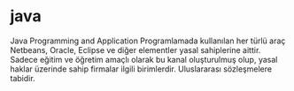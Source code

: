 # java
Java Programming and Application 
Programlamada kullanılan her türlü araç Netbeans, Oracle, Eclipse ve diğer elementler yasal sahiplerine aittir. Sadece eğitim ve öğretim amaçlı olarak bu kanal oluşturulmuş olup, yasal haklar üzerinde sahip firmalar ilgili birimlerdir. Uluslararası sözleşmelere tabidir.  
